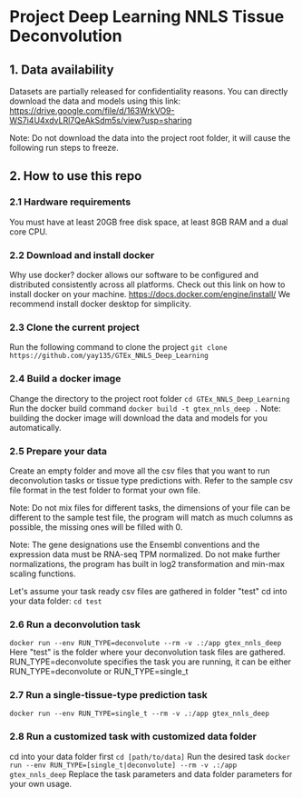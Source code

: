 # Project Deep Learning NNLS Tissue Deconvolution

## 1. Data availability
Datasets are partially released for confidentiality reasons. You can directly download the data and models using this link:
https://drive.google.com/file/d/163WrkVO9-WS7i4U4xdvLRl7QeAkSdm5s/view?usp=sharing

Note: Do not download the data into the project root folder, it will cause the following run steps to freeze.

## 2. How to use this repo
### 2.1 Hardware requirements
You must have at least 20GB free disk space, at least 8GB RAM and a dual core CPU.

### 2.2 Download and install docker
Why use docker? docker allows our software to be configured and distributed consistently across all platforms. Check out this link on how to install docker on your machine.
https://docs.docker.com/engine/install/
We recommend install docker desktop for simplicity.

### 2.3 Clone the current project
Run the following command to clone the project
``git clone https://github.com/yay135/GTEx_NNLS_Deep_Learning``
### 2.4 Build a docker image 
Change the directory to the project root folder
``cd GTEx_NNLS_Deep_Learning``
Run the docker build command
``docker build -t gtex_nnls_deep .``
Note: building the docker image will download the data and models for you automatically.

### 2.5 Prepare your data
Create an empty folder and move all the csv files that you want to run deconvolution tasks or tissue type predictions with. Refer to the sample csv file format in the test folder to format your own file.

Note: Do not mix files for different tasks, the dimensions of your file can be different to the sample test file, the program will match as much columns as possible, the missing ones will be filled with 0.

Note: The gene designations use the Ensembl conventions and the expression data must be RNA-seq TPM normalized. Do not make further normalizations, the program has built in log2 transformation and min-max scaling functions.

Let's assume your task ready csv files are gathered in folder "test"
cd into your data folder:
``cd test``

### 2.6 Run a deconvolution task
``docker run --env RUN_TYPE=deconvolute --rm -v .:/app gtex_nnls_deep``
Here "test" is the folder where your deconvolution task files are gathered. RUN_TYPE=deconvolute specifies the task you are running, it can be either RUN_TYPE=deconvolute or RUN_TYPE=single_t
### 2.7 Run a single-tissue-type prediction task
``docker run --env RUN_TYPE=single_t --rm -v .:/app gtex_nnls_deep``
### 2.8 Run a customized task with customized data folder
cd into your data folder first
``cd [path/to/data]``
Run the desired task
``docker run --env RUN_TYPE=[single_t|deconvolute] --rm -v .:/app gtex_nnls_deep``
Replace the task parameters and data folder parameters for your own usage.
